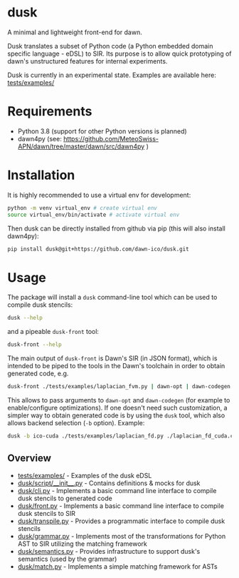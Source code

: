 # dusk

A minimal and lightweight front-end for dawn.

Dusk translates a subset of Python code (a Python embedded domain specific language - eDSL) to SIR. Its purpose is to allow quick
prototyping of dawn's unstructured features for internal experiments.

Dusk is currently in an experimental state. Examples are available here: [tests/examples/](tests/examples/)

# Requirements

  * Python 3.8 (support for other Python versions is planned)
  * dawn4py (see: https://github.com/MeteoSwiss-APN/dawn/tree/master/dawn/src/dawn4py )

# Installation

It is highly recommended to use a virtual env for development:

```bash
python -m venv virtual_env # create virtual env
source virtual_env/bin/activate # activate virtual env
```

Then dusk can be directly installed from github via pip (this will also install dawn4py):

```bash
pip install dusk@git+https://github.com/dawn-ico/dusk.git
```

# Usage

The package will install a `dusk` command-line tool which can be used to compile dusk stencils:

```bash
dusk --help
```

and a pipeable `dusk-front` tool:

```bash
dusk-front --help
```

The main output of `dusk-front` is Dawn's SIR (in JSON format), which is intended to be piped to the tools in the Dawn's toolchain in order to obtain generated code, e.g.

```bash
dusk-front ./tests/examples/laplacian_fvm.py | dawn-opt | dawn-codegen -b naive-ico
```

This allows to pass arguments to `dawn-opt` and `dawn-codegen` (for example to enable/configure optimizations).
If one doesn't need such customization, a simpler way to obtain generated code is by using the `dusk` tool, which also allows backend selection (`-b` option). Example:

```bash
dusk -b ico-cuda ./tests/examples/laplacian_fd.py ./laplacian_fd_cuda.cpp
```

## Overview
- [tests/examples/](tests/examples/) - Examples of the dusk eDSL
- [dusk/script/\_\_init\_\_.py](dusk/script/__init__.py) - Contains definitions & mocks for dusk
- [dusk/cli.py](dusk/cli.py) - Implements a basic command line interface to compile dusk stencils to generated code
- [dusk/front.py](dusk/front.py) - Implements a basic command line interface to compile dusk stencils to SIR
- [dusk/transpile.py](dusk/transpile.py) - Provides a programmatic interface to compile dusk stencils
- [dusk/grammar.py](dusk/grammar.py) - Implements most of the transformations for Python AST to SIR utilizing the matching framework
- [dusk/semantics.py](dusk/semantics.py) - Provides infrastructure to support dusk's semantics (used by the grammar)
- [dusk/match.py](dusk/match.py) - Implements a simple matching framework for ASTs
